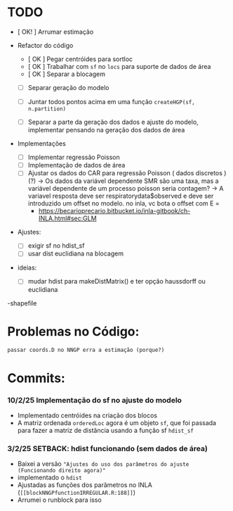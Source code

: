 # TODO
- [ OK! ] Arrumar estimação

- Refactor do código
    - [ OK ] Pegar centróides para sortloc
    - [ OK ] Trabalhar com `sf` no `locs` para suporte de dados de área
    - [ OK ] Separar a blocagem
    - [ ] Separar geração do modelo 
    - [ ] Juntar todos pontos acima em uma função `createHGP(sf, n.partition)`
    
    - [ ] Separar a parte da geração dos dados e ajuste do modelo, implementar pensando na geração dos dados de área
    


- Implementações
    - [ ] Implementar regressão Poisson
    - [ ] Implementação de dados de área
    - [ ] Ajustar os dados do CAR para regressão Poisson ( dados discretos ) (?)
        -> Os dados da variável dependente SMR são uma taxa, mas a variável dependente de um processo poisson seria contagem?
        -> A variavel resposta deve ser respiratorydata$observed e deve ser introduzido um offset no modelo. no inla, vc bota o offset com E = <offset>
        - https://becarioprecario.bitbucket.io/inla-gitbook/ch-INLA.html#sec:GLM


- Ajustes:
    - [ ] exigir sf no hdist_sf
    - [ ] usar dist euclidiana na blocagem

- ideias:
    - [ ] mudar hdist para makeDistMatrix() e ter opção haussdorff ou euclidiana

-shapefile
# Problemas no Código:
    passar coords.D no NNGP erra a estimação (porque?)


# Commits:

### 10/2/25 Implementação do sf no ajuste do modelo
- Implementado centróides na criação dos blocos
- A matriz ordenada `orderedLoc` agora é um objeto `sf`, que foi passada para fazer a matriz de distância usando a função sf `hdist_sf`


### 3/2/25 SETBACK: hdist funcionando (sem dados de área)
- Baixei a versão `"Ajustes do uso dos parâmetros do ajuste (Funcionando direito agora)"`
- implementado o `hdist`
- Ajustadas as funções dos parâmetros no INLA (`[[blockNNGPfunctionIRREGULAR.R:188]]`)
- Arrumei o runblock para isso
 

